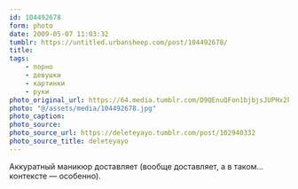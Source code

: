 ```yaml
---
id: 104492678
form: photo
date: 2009-05-07 11:03:32
tumblr: https://untitled.urbansheep.com/post/104492678/
title:
tags:
    - порно
    - девушки
    - картинки
    - руки
photo_original_url: https://64.media.tumblr.com/D9QEnuQFon1bjbjsJUPHx2kEo1_500.jpg
photo: "@/assets/media/104492678.jpg"
photo_caption:
photo_source:
photo_source_url: https://deleteyayo.tumblr.com/post/102940332
photo_source_title: deleteyayo
---
```


<p>Аккуратный маникюр доставляет (вообще доставляет, а в таком… контексте — особенно).</p>
